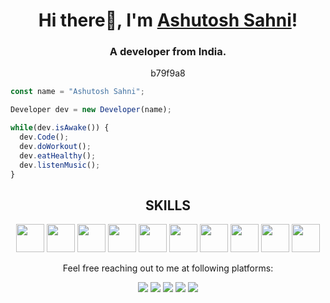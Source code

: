 <h1 align="center">Hi there👋, I'm <a href="https://github.com/AshutoshSahni">Ashutosh Sahni</a>!</h1>
<h3 align="center">A developer from India.</h3>
<p align="center">b79f9a8</p>

```js
const name = "Ashutosh Sahni";

Developer dev = new Developer(name);

while(dev.isAwake()) {
  dev.Code();
  dev.doWorkout();
  dev.eatHealthy();
  dev.listenMusic();
}
```

<h2 align="center">SKILLS</h2>
<p align="center">
  <img class="logo" src="https://i.postimg.cc/SRHSgx0w/android.png" height="45px">
  <img src="https://cdn.iconscout.com/icon/free/png-512/kotlin-2752140-2284957.png?f=avif&w=256" height="45px">
  <img src="https://cdn.iconscout.com/icon/free/png-512/python-2-226051.png?f=avif&w=256" height="45px">
  <img src="https://cdn.iconscout.com/icon/free/png-512/c-57-1175191.png?f=avif&w=256" height="45px">
  <img src="https://cdn.iconscout.com/icon/free/png-512/c-4-226082.png?f=avif&w=256" height="45px">
  <img src="https://cdn.iconscout.com/icon/free/png-512/html5-41-1175209.png?f=avif&w=256" height="45px">
  <img src="https://cdn.iconscout.com/icon/free/png-512/css-38-226095.png?f=avif&w=256" height="45px">
  <img src="https://cdn.iconscout.com/icon/free/png-512/sass-226054.png?f=avif&w=256" height="45px">
  <img src="https://cdn.iconscout.com/icon/free/png-512/javascript-1-225993.png?f=avif&w=256" height="45px">
  <img src="https://cdn.iconscout.com/icon/free/png-512/django-1-282754.png?f=avif&w=256" height="45px">
  
</p>

<p align="center">Feel free reaching out to me at following platforms:</p>

<p align="center">
  <a href="https://www.linkedin.com/in/ashutosh-sahni-a941aa192/"><img src="https://img.shields.io/badge/LinkedIn-0077B5?style=for-the-badge&logo=linkedin&logoColor=white"></a> 
  <a href="https://www.instagram.com/ashutoshsahni.as/"><img src="https://img.shields.io/badge/Instagram-E4405F?style=for-the-badge&logo=instagram&logoColor=white"></a> 
  <a href="https://twitter.com/iashutoshsahni"><img src="https://img.shields.io/badge/Twitter-1DA1F2?style=for-the-badge&logo=twitter&logoColor=white"></a>
  <a href="mailto:ashutoshsahni.as@gmail.com"><img src="https://img.shields.io/badge/mail-EA4335?style=for-the-badge&logo=gmail&logoColor=white"></a>
  <a href="https://leetcode.com/ashutoshsahni/"><img src="https://img.shields.io/badge/LeetCode-black?style=for-the-badge&logo=leetcode&logoColor=yellow"></a>
</p>
